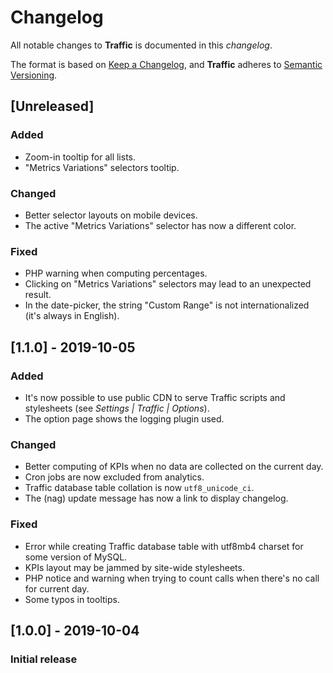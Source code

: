 # Changelog
All notable changes to **Traffic** is documented in this *changelog*.

The format is based on [Keep a Changelog](https://keepachangelog.com/en/1.0.0/), and **Traffic** adheres to [Semantic Versioning](https://semver.org/spec/v2.0.0.html).

## [Unreleased]
### Added
- Zoom-in tooltip for all lists.
- "Metrics Variations" selectors tooltip.
### Changed
- Better selector layouts on mobile devices.
- The active "Metrics Variations" selector has now a different color.
### Fixed
- PHP warning when computing percentages.
- Clicking on "Metrics Variations" selectors may lead to an unexpected result.
- In the date-picker, the string "Custom Range" is not internationalized (it's always in English).

## [1.1.0] - 2019-10-05
### Added
- It's now possible to use public CDN to serve Traffic scripts and stylesheets (see _Settings | Traffic | Options_).
- The option page shows the logging plugin used.
### Changed
- Better computing of KPIs when no data are collected on the current day.
- Cron jobs are now excluded from analytics.
- Traffic database table collation is now `utf8_unicode_ci`.
- The (nag) update message has now a link to display changelog.
### Fixed
- Error while creating Traffic database table with utf8mb4 charset for some version of MySQL.
- KPIs layout may be jammed by site-wide stylesheets.
- PHP notice and warning when trying to count calls when there's no call for current day.
- Some typos in tooltips.

## [1.0.0] - 2019-10-04
### Initial release